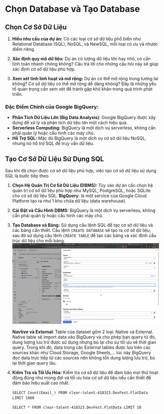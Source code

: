 # Chọn Database và Tạo Database


## Chọn Cơ Sở Dữ Liệu

1. **Hiểu nhu cầu của dự án:** Có các loại cơ sở dữ liệu phổ biến như Relational Database (SQL), NoSQL, và NewSQL, mỗi loại có ưu và nhược điểm riêng.

2. **Xác định quy mô dữ liệu:** Dự án có lượng dữ liệu lớn hay nhỏ, có cần tính toán nhanh chóng không? Câu trả lời cho những câu hỏi này sẽ giúp xác định cơ sở dữ liệu phù hợp.

3. **Xem xét tính linh hoạt và mở rộng:** Dự án có thể mở rộng trong tương lai không? Cơ sở dữ liệu có thể mở rộng dễ dàng không? Đây là những yếu tố quan trọng cần xem xét để tránh gặp khó khăn trong quá trình phát triển.
### Đặc Điểm Chính của Google BigQuery:  
  - **Phân Tích Dữ Liệu Lớn (Big Data Analysis)**: Google BigQuery được xây dựng để xử lý và phân tích dữ liệu lớn một cách hiệu quả. 
  - **Serverless Computing:** BigQuery là một dịch vụ serverless, không cần phải quản lý hoặc cấu hình các máy chủ. 
  - **Hỗ Trợ SQL:** Mặc dù BigQuery là một dịch vụ cơ sở dữ liệu NoSQL, nhưng nó hỗ trợ SQL để truy vấn dữ liệu.
## Tạo Cơ Sở Dữ Liệu Sử Dụng SQL

Sau khi đã chọn được cơ sở dữ liệu phù hợp, việc tạo cơ sở dữ liệu sử dụng SQL là bước tiếp theo.

1. **Chọn Hệ Quản Trị Cơ Sở Dữ Liệu (DBMS):** Tùy vào dự án cần chọn hệ quản trị cơ sở dữ liệu phù hợp như MySQL, PostgreSQL, hoặc SQLite cho cơ sở dữ liệu SQL.
	**BigQuery**: là một service của Google Cloud Platform tạo ra như 1 kho chứa dữ liệu (data warehouse).
	 

2. **Cài Đặt và Cấu Hình DBMS:** BigQuery là một dịch vụ serverless, không cần phải quản lý hoặc cấu hình các máy chủ. 

3. **Tạo Database và Bảng:** Sử dụng câu lệnh SQL để tạo cơ sở dữ liệu và các bảng cần thiết. Câu lệnh `CREATE DATABASE` sẽ tạo ra cơ sở dữ liệu, sau đó sử dụng câu lệnh `CREATE TABLE` để tạo các bảng và xác định cấu trúc dữ liệu cho mỗi bảng.
![](/CreatDB/1.png)

	**Navtive và External**: Table của dataset gồm 2 loại: Native và External. Native table sẽ import data vào BigQuery và cho phép bạn query từ đó, dung lượng lưu trữ được sử dụng nhưng bù lại cho sự tối ưu về thời gian query. Trong khi đó, data trong các External tables được lưu trên các sources khác như Cloud Storage, Google Sheets,… lúc này BigQuery đọc data trực tiếp từ các sources nên không tốn dung lượng lưu trữ, bù lại thời gian query lâu.
	

1. **Kiểm Tra và Tối Ưu Hóa:** Kiểm tra cơ sở dữ liệu để đảm bảo mọi thứ hoạt động đúng như mong đợi và tối ưu hóa cơ sở dữ liệu nếu cần thiết để đảm bảo hiệu suất cao nhất.

    `SELECT Count(Email_) FROM clear-talent-418323.DevFest.FlatData LIMIT 1000`


	`SELECT * FROM clear-talent-418323.DevFest.FlatData LIMIT 10`
    


